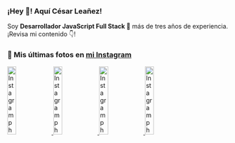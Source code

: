 <h3>¡Hey 👋! Aquí César Leañez!</h3>

<p>Soy <strong>Desarrollador JavaScript Full Stack 🚀</strong> más de tres años de experiencia.<br />¡Revisa mi contenido 👇!</p>

### 📸 Mis últimas fotos en [mi Instagram](https://instagram.com/cele)


<a href='https://instagram.com/p/C1UpuSGLQiG' target='_blank'>
  <img width='20%' src='https://scontent-lhr8-2.cdninstagram.com/v/t51.29350-15/412513918_1325803934584302_4400498733289087214_n.jpg?stp=dst-jpg_e15&_nc_ht=scontent-lhr8-2.cdninstagram.com&_nc_cat=106&_nc_ohc=jWw6aFHDajkQ7kNvgG2zoT_&_nc_gid=693d6a398ed74b2cadd53dc4778a1ab9&edm=APU89FABAAAA&ccb=7-5&oh=00_AYBIVEW87cD1Y35umL6Eh50N8AlzY4tdpn-PZXVollY2qg&oe=66E6CE1D&_nc_sid=bc0c2c' alt='Instagram photo' />
</a>
<a href='https://instagram.com/p/CzMY3lzxgmx' target='_blank'>
  <img width='20%' src='https://scontent-lhr6-1.cdninstagram.com/v/t51.29350-15/398916226_819142863293745_2426123683154743297_n.webp?stp=dst-jpg_e35&_nc_ht=scontent-lhr6-1.cdninstagram.com&_nc_cat=109&_nc_ohc=9pESs_lN5REQ7kNvgGkVW1t&_nc_gid=693d6a398ed74b2cadd53dc4778a1ab9&edm=APU89FABAAAA&ccb=7-5&oh=00_AYAUoemdmd2mPF9sgGjWYeEij6G2fRWZvnqCOVHSoc6aJQ&oe=66E6CD0C&_nc_sid=bc0c2c' alt='Instagram photo' />
</a>
<a href='https://instagram.com/p/CygbQv4uqxM' target='_blank'>
  <img width='20%' src='https://scontent-lhr6-1.cdninstagram.com/v/t51.29350-15/391525959_236593062741789_5868561716480810596_n.webp?stp=dst-jpg_e35&_nc_ht=scontent-lhr6-1.cdninstagram.com&_nc_cat=109&_nc_ohc=fvr3K8k8WS8Q7kNvgFgWtFw&_nc_gid=693d6a398ed74b2cadd53dc4778a1ab9&edm=APU89FABAAAA&ccb=7-5&oh=00_AYDidSgysfPFHE2JW0aLAu_9cwcvcxHIZ1JF9EjeXUbaGg&oe=66E6D348&_nc_sid=bc0c2c' alt='Instagram photo' />
</a>
<a href='https://instagram.com/p/CxTmOF6vN8M' target='_blank'>
  <img width='20%' src='https://scontent-lhr6-1.cdninstagram.com/v/t51.29350-15/378565944_323878180141713_8920720304536029091_n.jpg?stp=dst-jpg_e15&_nc_ht=scontent-lhr6-1.cdninstagram.com&_nc_cat=109&_nc_ohc=eCQn95c3ndcQ7kNvgFVYhE9&_nc_gid=693d6a398ed74b2cadd53dc4778a1ab9&edm=APU89FABAAAA&ccb=7-5&oh=00_AYAPXsdXeka2g6XivG0wZTnMX7x-q7jlDB0PDJnw93echw&oe=66E6CD12&_nc_sid=bc0c2c' alt='Instagram photo' />
</a>
